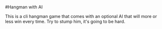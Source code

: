 #Hangman with AI 

This is a cli hangman game that comes with an optional AI that will more or less win every time. Try to stump him, it's going to be hard. 